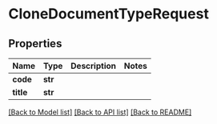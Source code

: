 # CloneDocumentTypeRequest

## Properties
Name | Type | Description | Notes
------------ | ------------- | ------------- | -------------
**code** | **str** |  | 
**title** | **str** |  | 

[[Back to Model list]](../README.md#documentation-for-models) [[Back to API list]](../README.md#documentation-for-api-endpoints) [[Back to README]](../README.md)


